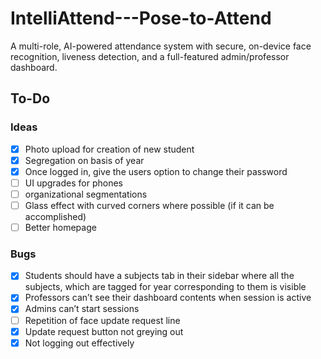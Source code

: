 # IntelliAttend---Pose-to-Attend
A multi-role, AI-powered attendance system with secure, on-device face recognition, liveness detection, and a full-featured admin/professor dashboard.



## To-Do
### Ideas
- [x] Photo upload for creation of new student
- [x] Segregation on basis of year
- [x] Once logged in, give the users option to change their password
- [ ] UI upgrades for phones
- [ ] organizational segmentations
- [ ] Glass effect with curved corners where possible (if it can be accomplished)
- [ ] Better homepage

### Bugs
- [x] Students should have a subjects tab in their sidebar where all the subjects, which are tagged for year corresponding to them is visible 
- [x] Professors can’t see their dashboard contents when session is active
- [x] Admins can’t start sessions
- [ ] Repetition of face update request line
- [x] Update request button not greying out
- [x] Not logging out effectively